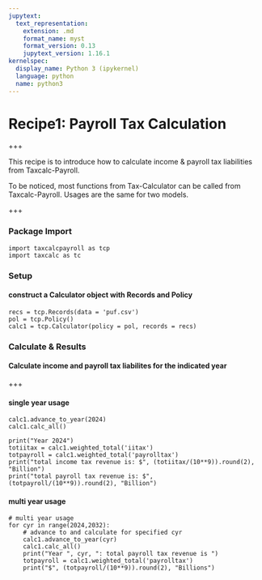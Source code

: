 ```yaml
---
jupytext:
  text_representation:
    extension: .md
    format_name: myst
    format_version: 0.13
    jupytext_version: 1.16.1
kernelspec:
  display_name: Python 3 (ipykernel)
  language: python
  name: python3
---
```


# Recipe1: Payroll Tax Calculation

+++

This recipe is to introduce how to calculate income & payroll tax liabilities from Taxcalc-Payroll. 

To be noticed, most functions from Tax-Calculator can be called from Taxcalc-Payroll. Usages are the same for two models.

+++

### Package Import

```{code-cell} ipython3
import taxcalcpayroll as tcp
import taxcalc as tc
```

### Setup
#### construct a Calculator object with Records and Policy

```{code-cell} ipython3
recs = tcp.Records(data = 'puf.csv')
pol = tcp.Policy()
calc1 = tcp.Calculator(policy = pol, records = recs)
```

### Calculate & Results
#### Calculate income and payroll tax liabilites for the indicated year 

+++

#### single year usage

```{code-cell} ipython3
calc1.advance_to_year(2024)
calc1.calc_all()

print("Year 2024")
totiitax = calc1.weighted_total('iitax')
totpayroll = calc1.weighted_total('payrolltax')
print("total income tax revenue is: $", (totiitax/(10**9)).round(2), "Billion")
print("total payroll tax revenue is: $", (totpayroll/(10**9)).round(2), "Billion")
```

#### multi year usage

```{code-cell} ipython3
# multi year usage
for cyr in range(2024,2032):
    # advance to and calculate for specified cyr
    calc1.advance_to_year(cyr)
    calc1.calc_all()
    print("Year ", cyr, ": total payroll tax revenue is ")
    totpayroll = calc1.weighted_total('payrolltax')
    print("$", (totpayroll/(10**9)).round(2), "Billions")
```
